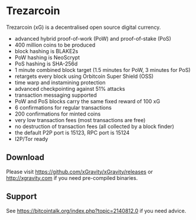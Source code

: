 Trezarcoin
===========

Trezarcoin (xG) is a decentralised open source digital currency.

 - advanced hybrid proof-of-work (PoW) and proof-of-stake (PoS)
 - 400 million coins to be produced
 - block hashing is BLAKE2s
 - PoW hashing is NeoScrypt
 - PoS hashing is SHA-256d
 - 1 minute combined block target (1.5 minutes for PoW, 3 minutes for PoS)
 - retargets every block using Orbitcoin Super Shield (OSS)
 - time warp and instamining protection
 - advanced checkpointing against 51% attacks
 - transaction messaging supported
 - PoW and PoS blocks carry the same fixed reward of 100 xG
 - 6 confirmations for regular transactions
 - 200 confirmations for minted coins
 - very low transaction fees (most transactions are free)
 - no destruction of transaction fees (all collected by a block finder)
 - the default P2P port is 15123, RPC port is 15124
 - I2P/Tor ready


Download
--------

Please visit https://github.com/xGravity/xGravity/releases or
http://xgravity.com if you need pre-compiled binaries.


Support
-------

See https://bitcointalk.org/index.php?topic=2140812.0 if you need advice.
